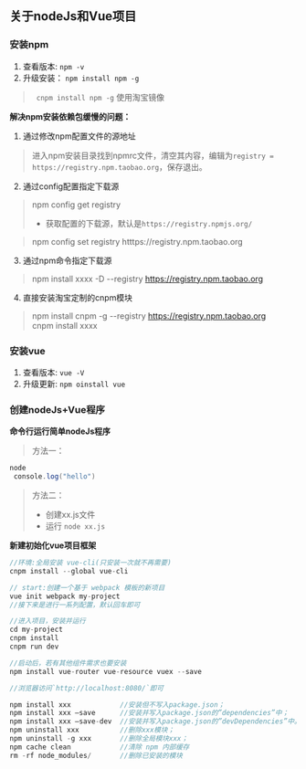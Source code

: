 ## 关于nodeJs和Vue项目   
### 安装npm  
1. 查看版本: `npm -v`  
2. 升级安装： `npm install npm -g `   
>` cnpm install npm -g` 使用淘宝镜像 

**解决npm安装依赖包缓慢的问题：**  

1. 通过修改npm配置文件的源地址    
> 进入npm安装目录找到npmrc文件，清空其内容，编辑为`registry = https://registry.npm.taobao.org`，保存退出。  

2. 通过config配置指定下载源  
> npm config get registry 
>- 获取配置的下载源，默认是`https://registry.npmjs.org/`

> npm config set registry htttps://registry.npm.taobao.org  

3. 通过npm命令指定下载源
> npm install xxxx -D --registry https://registry.npm.taobao.org

4. 直接安装淘宝定制的cnpm模块  
> npm install cnpm -g --registry https://registry.npm.taobao.org     
> cnpm install xxxx
### 安装vue  
1. 查看版本: `vue -V`  
2. 升级更新: `npm oinstall vue`  

### 创建nodeJs+Vue程序

**命令行运行简单nodeJs程序**
> 方法一：    
```java
node    
 console.log("hello")   
```  

> 方法二：   
>- 创建xx.js文件  
>- 运行 `node xx.js`  

**新建初始化vue项目框架**
```java
//环境:全局安装 vue-cli(只安装一次就不再需要)
cnpm install --global vue-cli 

// start:创建一个基于 webpack 模板的新项目 
vue init webpack my-project  
//接下来是进行一系列配置，默认回车即可

//进入项目，安装并运行
cd my-project
cnpm install
cnpm run dev

//启动后，若有其他组件需求也要安装
npm install vue-router vue-resource vuex --save

//浏览器访问`http://localhost:8080/`即可
```
```java
npm install xxx            //安装但不写入package.json；
npm install xxx –save      //安装并写入package.json的”dependencies”中；
npm install xxx –save-dev  //安装并写入package.json的”devDependencies”中。
npm uninstall xxx          //删除xxx模块； 
npm uninstall -g xxx       //删除全局模块xxx；
npm cache clean            //清除 npm 内部缓存
rm -rf node_modules/       //删除已安装的模块
```